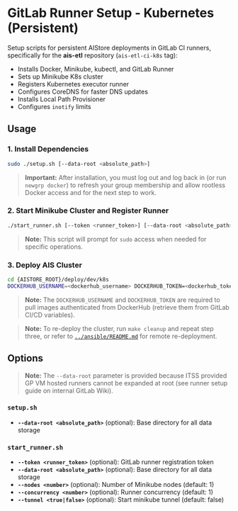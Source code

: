 # GitLab Runner Setup - Kubernetes (Persistent)

Setup scripts for persistent AIStore deployments in GitLab CI runners, specifically for the **ais-etl** repository (`ais-etl-ci-k8s` tag):

- Installs Docker, Minikube, kubectl, and GitLab Runner
- Sets up Minikube K8s cluster
- Registers Kubernetes executor runner
- Configures CoreDNS for faster DNS updates
- Installs Local Path Provisioner
- Configures `inotify` limits

## Usage

### 1. Install Dependencies

```bash
sudo ./setup.sh [--data-root <absolute_path>]
```

> **Important:** After installation, you must log out and log back in (or run `newgrp docker`) to refresh your group membership and allow rootless Docker access and for the next step to work.

### 2. Start Minikube Cluster and Register Runner

```bash
./start_runner.sh [--token <runner_token>] [--data-root <absolute_path>] [--nodes <number>] [--concurrency <number>] [--tunnel <true|false>]
```

> **Note:** This script will prompt for `sudo` access when needed for specific operations.

### 3. Deploy AIS Cluster

```bash
cd {AISTORE_ROOT}/deploy/dev/k8s
DOCKERHUB_USERNAME=<dockerhub_username> DOCKERHUB_TOKEN=<dockerhub_token> make github-ci
```

> **Note:** The `DOCKERHUB_USERNAME` and `DOCKERHUB_TOKEN` are required to pull images authenticated from DockerHub (retrieve them from GitLab CI/CD variables).

> **Note:** To re-deploy the cluster, run `make cleanup` and repeat step three, or refer to [`../ansible/README.md`](../ansible/README.md) for remote re-deployment.

## Options

> **Note:** The `--data-root` parameter is provided because ITSS provided GP VM hosted runners cannot be expanded at root (see runner setup guide on internal GitLab Wiki).

### `setup.sh`

- **`--data-root <absolute_path>`** (optional): Base directory for all data storage

### `start_runner.sh`

- **`--token <runner_token>`** (optional): GitLab runner registration token
- **`--data-root <absolute_path>`** (optional): Base directory for all data storage
- **`--nodes <number>`** (optional): Number of Minikube nodes (default: 1)
- **`--concurrency <number>`** (optional): Runner concurrency (default: 1)
- **`--tunnel <true|false>`** (optional): Start minikube tunnel (default: false)
